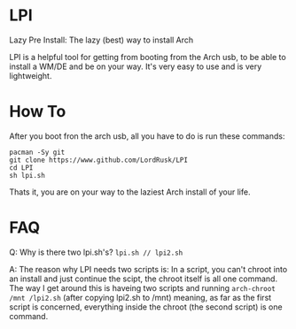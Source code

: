# LPI
Lazy Pre Install: The lazy (best) way to install Arch

LPI is a helpful tool for getting from booting from the Arch usb, to be able to install a WM/DE and be on your way. It's very easy to use and is very lightweight.

# How To
After you boot fron the arch usb, all you have to do is run these commands:
```
pacman -Sy git
git clone https://www.github.com/LordRusk/LPI
cd LPI
sh lpi.sh
```
Thats it, you are on your way to the laziest Arch install of your life.

# FAQ
Q: Why is there two lpi.sh's? `lpi.sh // lpi2.sh `

  A: The reason why LPI needs two scripts is: In a script, you can't chroot into an install and just continue the scipt, the chroot itself is all one command. The way I get around this is haveing two scripts and running `arch-chroot /mnt /lpi2.sh` (after copying lpi2.sh to /mnt) meaning, as far as the first script is concerned, everything inside the chroot (the second script) is one command.
